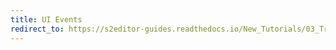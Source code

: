 ```yaml
---
title: UI Events
redirect_to: https://s2editor-guides.readthedocs.io/New_Tutorials/03_Trigger_Editor/049_UI_Events
---
```

